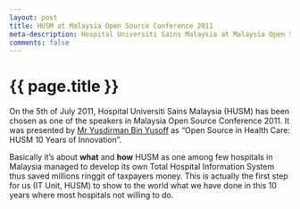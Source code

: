 ```yaml
---
layout: post
title: HUSM at Malaysia Open Source Conference 2011
meta-description: Hospital Universiti Sains Malaysia at Malaysia Open Source Conference 2011
comments: false
---
```


# {{ page.title }}

On the 5th of July 2011, Hospital Universiti Sains Malaysia (HUSM) has been chosen as one of the speakers in Malaysia Open Source Conference 2011. It was presented by [Mr Yusdirman Bin Yusoff](http://my.linkedin.com/in/yusdirman) as  “Open Source in Health Care: HUSM 10 Years of Innovation”.

Basically it’s about **what** and **how** HUSM as one among few hospitals in Malaysia managed to develop its own Total Hospital Information System thus saved millions ringgit of taxpayers money. This is actually the first step for us (IT Unit, HUSM) to show to the world what we have done in this 10 years where most hospitals not willing to do.

<script src="http://speakerdeck.com/embed/4efe89ef1b765f004c0015ea.js"></script>
